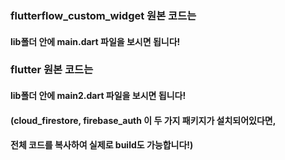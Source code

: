 ### flutterflow_custom_widget 원본 코드는
#### lib폴더 안에 main.dart 파일을 보시면 됩니다!

### flutter 원본 코드는
#### lib폴더 안에 main2.dart 파일을 보시면 됩니다!
#### (cloud_firestore, firebase_auth 이 두 가지 패키지가 설치되어있다면,
####  전체 코드를 복사하여 실제로 build도 가능합니다!)
